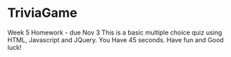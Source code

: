 # TriviaGame
Week 5 Homework - due Nov 3
This is a basic multiple choice quiz using HTML, Javascript and JQuery. You Have 45 seconds. Have fun and Good luck!
